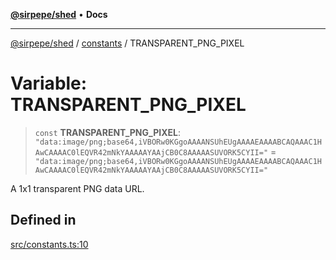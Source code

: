 [**@sirpepe/shed**](../../README.md) • **Docs**

***

[@sirpepe/shed](../../README.md) / [constants](../README.md) / TRANSPARENT\_PNG\_PIXEL

# Variable: TRANSPARENT\_PNG\_PIXEL

> `const` **TRANSPARENT\_PNG\_PIXEL**: `"data:image/png;base64,iVBORw0KGgoAAAANSUhEUgAAAAEAAAABCAQAAAC1HAwCAAAAC0lEQVR42mNkYAAAAAYAAjCB0C8AAAAASUVORK5CYII="` = `"data:image/png;base64,iVBORw0KGgoAAAANSUhEUgAAAAEAAAABCAQAAAC1HAwCAAAAC0lEQVR42mNkYAAAAAYAAjCB0C8AAAAASUVORK5CYII="`

A 1x1 transparent PNG data URL.

## Defined in

[src/constants.ts:10](https://github.com/SirPepe/shed/blob/36009fde0fee9ee53321ca81309876bbb49851e3/src/constants.ts#L10)
